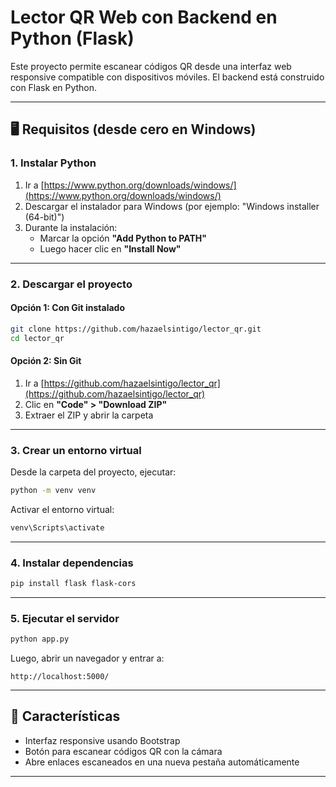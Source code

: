 # Lector QR Web con Backend en Python (Flask)

Este proyecto permite escanear códigos QR desde una interfaz web responsive compatible con dispositivos móviles. El backend está construido con Flask en Python.

---

## 🖥 Requisitos (desde cero en Windows)

### 1. Instalar Python

1. Ir a [https://www.python.org/downloads/windows/](https://www.python.org/downloads/windows/)
2. Descargar el instalador para Windows (por ejemplo: "Windows installer (64-bit)")
3. Durante la instalación:
   - Marcar la opción **"Add Python to PATH"**
   - Luego hacer clic en **"Install Now"**

---

### 2. Descargar el proyecto

#### Opción 1: Con Git instalado

```bash
git clone https://github.com/hazaelsintigo/lector_qr.git
cd lector_qr
```

#### Opción 2: Sin Git

1. Ir a [https://github.com/hazaelsintigo/lector_qr](https://github.com/hazaelsintigo/lector_qr)
2. Clic en **"Code" > "Download ZIP"**
3. Extraer el ZIP y abrir la carpeta

---

### 3. Crear un entorno virtual

Desde la carpeta del proyecto, ejecutar:

```bash
python -m venv venv
```

Activar el entorno virtual:

```bash
venv\Scripts\activate
```

---

### 4. Instalar dependencias

```bash
pip install flask flask-cors
```

---

### 5. Ejecutar el servidor

```bash
python app.py
```

Luego, abrir un navegador y entrar a:

```
http://localhost:5000/
```

---

## 📱 Características

- Interfaz responsive usando Bootstrap
- Botón para escanear códigos QR con la cámara
- Abre enlaces escaneados en una nueva pestaña automáticamente

---
